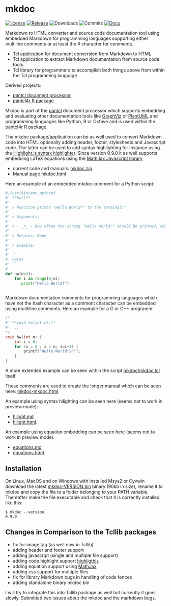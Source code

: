 # mkdoc

[![license](https://img.shields.io/badge/license-BSD-lightgray.svg)](https://opensource.org/license/bsd)
[![Release](https://img.shields.io/github/v/release/mittelmark/mkdoc.svg?label=current+release)](https://github.com/mittelmark/mkdoc/releases)
![Downloads](https://img.shields.io/github/downloads/mittelmark/mkdoc/total)
![Commits](https://img.shields.io/github/commits-since/mittelmark/mkdoc/latest)
[![Docu](https://img.shields.io/badge/Docu-blue)](http://htmlpreview.github.io/?https://github.com/mittelmark/mkdoc/blob/master/mkdoc/mkdoc.html)

Markdown to HTML converter and source code documentation tool using embedded Markdown for programming
languages supporting either multiline comments or at least the # character for comments.

* Tcl application for document conversion from Markdown to HTML
* Tcl application to extract Markdown documentation from source code tools
* Tcl library for  programmers to accomplish both things above from within the
  Tcl programming language

Derived projects:

- [pantcl document processor](https://github.com/mittelmark/pantcl)
- [pantcl4r R package](https://github.com/mittelmark/pantcl4r)

Mkdoc is part of the  [pantcl](https://github.com/mittelmark/pantcl)  document  processor
which  supports  embedding  and  evaluating  other  documentation  tools  like
[GraphViz](https://www.graphviz.org) or [PlantUML](https://www.plantuml.com) and programming  languages
like Python, R or Octave and is  used  within  the  [pantcl4r](https/github.com/mittelmark/pantcl4r)  R
package.

The mkdoc package/application can be as well  used to  convert  Markdown  code into HTML  optionally  adding
header, footer, stylesheets and Javascript code. The latter can be used to add
syntax   highlighting   for   instance   using   the [Highlight.js syntax   highlighter](https://github.com/highlightjs).
Since version 0.9.0 it as well supports embedding LaTeX equations using the
[MathJax Javascript library](https://www.mathjax.org/)

* current code and manuals:  [mkdoc.zip](https://github.com/mittelmark/mkdoc/archive/refs/heads/main.zip)
* Manual page [mkdoc.html](http://htmlpreview.github.io/?https://github.com/mittelmark/mkdoc/blob/master/mkdoc/mkdoc.html)

Here an example of an embedded mkdoc comment for a Python script:

```python
#!/usr/bin/env python3
#' **hw()**
#'  
#' > Function prints "Hello World!" to the terminal!"
#'  
#' > Arguments: 
#'  
#' > - _n_ - how often the string "Hello World!" should be printed, default: 3 
#'  
#' > Returns: None
#'  
#' > Example:
#'  
#' ```
#' hw(5)
#' ```
#'   
def hw(n=3):
    for i in range(0,n):  
       print("Hello World!")
    
```

Markdown  documentation  comments for programming languages which have not the
hash  character  as a  comment  character  can be  embedded  using  multliline
comments. Here an example for a C or C++ programm:

```c
/*
#' **void hw(int n);**
#' ...
*/
void hw(int n) {
    int i = 0;
    for (i = 0 ; i < n; i=i+1) {
        printf("Hello World!\n");
    }
}
```   

A more extended example can be seen within the script
[mkdoc/mkdoc.tcl](https://github.com/mittelmark/mkdoc/blob/main/mkdoc/mkdoc.tcl)
itself. 

These comments are used to create the longer manual which can be seen here: 
[mkdoc-mkdoc.html](http://htmlpreview.github.io/?https://github.com/mittelmark/mkdoc/blob/master/mkdoc/mkdoc-mkdoc.html).

An example using syntax hilighting can be seen here (seems not to work in preview mode):

* [hilight.md](https://github.com/mittelmark/mkdoc/blob/master/examples/hilight.md)
* [hilight.html](http://htmlpreview.github.io/?https://github.com/mittelmark/mkdoc/blob/master/examples/hilight.html).

An example using equation embedding can be seen here (seems not to work in preview mode):

* [equations.md](https://github.com/mittelmark/mkdoc/blob/master/examples/equations.md)
* [equations.html](http://htmlpreview.github.io/?https://github.com/mittelmark/mkdoc/blob/master/examples/equations.html).

## Installation

On Linux, MacOS and on Windows with installed Msys2 or Cyvwin download the latest
[mkdoc-VERSION.bin](https://github.com/mittelmark/mkdoc/releases) binary (90kb in size), rename
it to mkdoc and copy the file to a folder belonging to your PATH variable. 
Thereafter make the file executable and check that it is correctly installed like
this:

```
$ mkdoc --version
0.9.0
```

## Changes in Comparison to the Tcllib packages

- fix for image tag (as well now in Tcllib)
- adding header and footer support
- adding javascript (single and multiple file support)
- adding code highlight support [highligthjs](https://highlightjs.org/)
- adding equation support using [MathJax](https://www.mathjax.org/)
- adding css support for multiple files
- fix for library Markdown bugs in handling of code fences
- adding standalone binary mkdoc.bin

I will try to integrate this into Tcllib package as well but currently it goes
slowly. Submitted two issues about the mkdoc and the markdown bugs.


  

